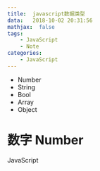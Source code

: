 ```yaml
---
title:  javascript数据类型
data:   2018-10-02 20:31:56
mathjax:  false
tags:
    - JavaScript
    - Note
categories:
    - JavaScript
---
```


- Number
- String
- Bool
- Array
- Object

# 数字 Number

JavaScript 
